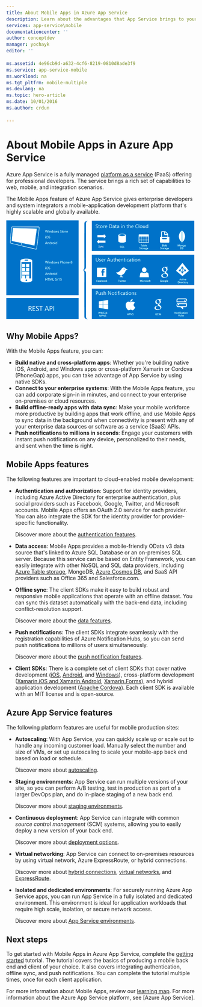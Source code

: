 ```yaml
---
title: About Mobile Apps in Azure App Service
description: Learn about the advantages that App Service brings to your enterprise mobile apps.
services: app-service\mobile
documentationcenter: ''
author: conceptdev
manager: yochayk
editor: ''

ms.assetid: 4e96cb9d-a632-4cf6-8219-0810d8ade3f9
ms.service: app-service-mobile
ms.workload: na
ms.tgt_pltfrm: mobile-multiple
ms.devlang: na
ms.topic: hero-article
ms.date: 10/01/2016
ms.author: crdun

---
```

# <a name="getting-started"> </a>About Mobile Apps in Azure App Service
Azure App Service is a fully managed [platform as a service](https://azure.microsoft.com/overview/what-is-paas/) (PaaS) offering for professional developers. The service brings a rich set of capabilities to web, mobile, and integration scenarios. 

The Mobile Apps feature of Azure App Service gives enterprise developers and system integrators a mobile-application development platform that's highly scalable and globally available.

![Visual overview of Mobile Apps capabilities](./media/app-service-mobile-value-prop/overview.png)

## Why Mobile Apps?
With the Mobile Apps feature, you can:

* **Build native and cross-platform apps**: Whether you're building native iOS, Android, and Windows apps or cross-platform Xamarin or Cordova (PhoneGap) apps, you can take advantage of App Service by using native SDKs.
* **Connect to your enterprise systems**: With the Mobile Apps feature, you can add corporate sign-in in minutes, and connect to your enterprise on-premises or cloud resources.
* **Build offline-ready apps with data sync**: Make your mobile workforce more productive by building apps that work offline, and use Mobile Apps to sync data in the background when connectivity is present with any of your enterprise data sources or software as a service (SaaS) APIs.
* **Push notifications to millions in seconds**: Engage your customers with instant push notifications on any device, personalized to their needs, and sent when the time is right.

## Mobile Apps features
The following features are important to cloud-enabled mobile development:

* **Authentication and authorization**: Support for identity providers, including Azure Active Directory for enterprise authentication, plus social providers such as Facebook, Google, Twitter, and Microsoft accounts. Mobile Apps offers an OAuth 2.0 service for each provider. You can also integrate the SDK for the identity provider for provider-specific functionality.

    Discover more about the [authentication features].

* **Data access**: Mobile Apps provides a mobile-friendly OData v3 data source that's linked to Azure SQL Database or an on-premises SQL server. Because this service can be based on Entity Framework, you can easily integrate with other NoSQL and SQL data providers, including [Azure Table storage], MongoDB, [Azure Cosmos DB], and SaaS API providers such as Office 365 and Salesforce.com.

* **Offline sync**: The client SDKs make it easy to build robust and responsive mobile applications that operate with an offline dataset. You can sync this dataset automatically with the back-end data, including conflict-resolution support.

  Discover more about the [data features].

* **Push notifications**: The client SDKs integrate seamlessly with the registration capabilities of Azure Notification Hubs, so you can send push notifications to millions of users simultaneously.

  Discover more about the [push notification features].

* **Client SDKs**: There is a complete set of client SDKs that cover native development ([iOS], [Android], and [Windows]), cross-platform development ([Xamarin.iOS and Xamarin.Android], [Xamarin.Forms]), and hybrid application development ([Apache Cordova]). Each client SDK is available with an MIT license and is open-source.

## Azure App Service features
The following platform features are useful for mobile production sites:

* **Autoscaling**: With App Service, you can quickly scale up or scale out to handle any incoming customer load. Manually select the number and size of VMs, or set up autoscaling to scale your mobile-app back end based on load or schedule.

  Discover more about [autoscaling].

* **Staging environments**: App Service can run multiple versions of your site, so you can perform A/B testing, test in production as part of a larger DevOps plan, and do in-place staging of a new back end.

  Discover more about [staging environments].

* **Continuous deployment**: App Service can integrate with common _source control management_ (SCM) systems, allowing you to easily deploy a new version of your back end.

  Discover more about [deployment options](../app-service/app-service-deploy-local-git.md).

* **Virtual networking**: App Service can connect to on-premises resources by using virtual network, Azure ExpressRoute, or hybrid connections.

  Discover more about [hybrid connections], [virtual networks], and [ExpressRoute].

* **Isolated and dedicated environments**: For securely running Azure App Service apps, you can run App Service in a fully isolated and dedicated environment. This environment is ideal for application workloads that require high scale, isolation, or secure network access.

  Discover more about [App Service environments].

## Next steps

To get started with Mobile Apps in Azure App Service, complete the [getting started] tutorial. The tutorial covers the basics
of producing a mobile back end and client of your choice. It also covers integrating authentication, offline sync, and push notifications. You can complete the tutorial multiple times, once for each client application.

For more information about Mobile Apps, review our [learning map].
For more information about the Azure App Service platform, see [Azure App Service].

<!-- URLs. -->
[Migrate your mobile service to App Service]: app-service-mobile-migrating-from-mobile-services.md
[getting started]: app-service-mobile-ios-get-started.md
[Azure Table storage]:../cosmos-db/table-storage-how-to-use-dotnet.md
[Azure Cosmos DB]: ../cosmos-db/sql-api-get-started.md
[authentication features]: ./app-service-mobile-auth.md
[data features]: ./app-service-mobile-offline-data-sync.md
[push notification features]: ../notification-hubs/notification-hubs-push-notification-overview.md
[iOS]: ./app-service-mobile-ios-how-to-use-client-library.md
[Android]: ./app-service-mobile-android-how-to-use-client-library.md
[Windows]: ./app-service-mobile-dotnet-how-to-use-client-library.md
[Xamarin.iOS and Xamarin.Android]: ./app-service-mobile-dotnet-how-to-use-client-library.md
[Xamarin.Forms]: ./app-service-mobile-xamarin-forms-get-started.md
[Apache Cordova]: ./app-service-mobile-cordova-how-to-use-client-library.md
[autoscaling]: ../app-service/web-sites-scale.md
[staging environments]: ../app-service/web-sites-staged-publishing.md
[hybrid connections]: ../biztalk-services/integration-hybrid-connection-overview.md
[virtual networks]: ../app-service/web-sites-integrate-with-vnet.md
[ExpressRoute]: ../app-service/environment/app-service-app-service-environment-network-configuration-expressroute.md
[App Service environments]: ../app-service/environment/intro.md
[learning map]: https://azure.microsoft.com/en-us/documentation/learning-paths/appservice-mobileapps/
